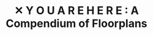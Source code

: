 ---
num:        "018"
cat:        x
title:      "✕ Y O U A R E H E R E : A Compendium of Floorplans"
path:       youarehere
tier_01:    branch_01
tier_02:    branch_03
---